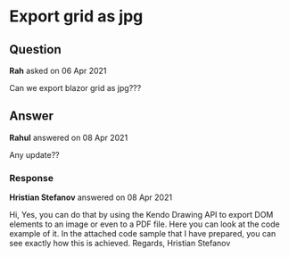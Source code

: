 # Export grid as jpg

## Question

**Rah** asked on 06 Apr 2021

Can we export blazor grid as jpg???

## Answer

**Rahul** answered on 08 Apr 2021

Any update??

### Response

**Hristian Stefanov** answered on 08 Apr 2021

Hi, Yes, you can do that by using the Kendo Drawing API to export DOM elements to an image or even to a PDF file. Here you can look at the code example of it. In the attached code sample that I have prepared, you can see exactly how this is achieved. Regards, Hristian Stefanov
